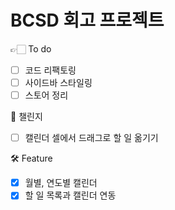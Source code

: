 # BCSD 회고 프로젝트

👉🏻 To do

- [ ] 코드 리팩토링
- [ ] 사이드바 스타일링
- [ ] 스토어 정리

💫 챌린지

- [ ] 캘린더 셀에서 드래그로 할 일 옮기기

🛠 Feature

- [x] 월별, 연도별 캘린더
- [x] 할 일 목록과 캘린더 연동
